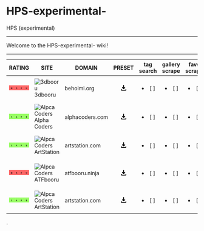 # HPS-experimental-
HPS (experimental)
***
Welcome to the HPS-experimental- wiki!

***
| RATING | SITE | DOMAIN | PRESET | tag search | gallery scrape | favs scrape | pools scrape | pfind | iqdb | md5 |
|:---:|---|---|:---:|:---:|:---:|:---:|:---:|:---:|:---:|:---:|
|![nsfw](https://github.com/MsgLosers/HPS-experimental-/blob/master/.github/content/nsfw.jpg)| <img src="http://behoimi.org/favicon.ico" width="16" height="16" alt="3dbooru">3dbooru | behoimi.org | [![download](https://github.com/MsgLosers/HPS-experimental-/blob/master/.github/content/download.jpg)](https://github.com/CuddleBear92/Hydrus-Presets-and-Scripts/blob/master/Download%20System/All-in-Ones/Single-Sites/easy-import-3dbooru(behoimi.org)-2018.09.20.png) | <ul><li>[ ] </li></ul> | <ul><li>[ ] </li></ul> | <ul><li>[ ] </li></ul> | <ul><li>[x] </li></ul> | <ul><li>[ ] </li></ul> | <ul><li>[ ] </li></ul> | <ul><li>[ ] </li></ul> |
|   |   |   |   |   |   |   |   |   |   |   |
|![safe](https://github.com/MsgLosers/HPS-experimental-/blob/master/.github/content/safe.jpg)| <img src="https://static.alphacoders.com/icons/favicon.ico" width="16" height="16" alt="Alpca Coders">Alpha Coders | alphacoders.com | [![download](https://github.com/MsgLosers/HPS-experimental-/blob/master/.github/content/download.jpg)](https://github.com/CuddleBear92/Hydrus-Presets-and-Scripts/blob/master/Download%20System/All-in-Ones/Single-Sites/easy-import-alphacoders.com-2018.09.30.png) | <ul><li>[ ] </li></ul> | <ul><li>[ ] </li></ul> | <ul><li>[ ] </li></ul> | <ul><li>[ ] </li></ul> | <ul><li>[ ] </li></ul> | <ul><li>[ ] </li></ul> | <ul><li>[ ] </li></ul> |
|   |   |   |   |   |   |   |   |   |   |   |
|![safe](https://github.com/MsgLosers/HPS-experimental-/blob/master/.github/content/safe.jpg)| <img src="https://www.artstation.com/assets/favicon-db976fe93adda30eb1362f4dc4d5269f.ico" width="16" height="16" alt="Alpca Coders">ArtStation | artstation.com | [![download](https://github.com/MsgLosers/HPS-experimental-/blob/master/.github/content/download.jpg)](https://github.com/CuddleBear92/Hydrus-Presets-and-Scripts/blob/master/Download%20System/All-in-Ones/Single-Sites/easy-import-artstation-artist-lookup-2018.09.20.png) | <ul><li>[ ] </li></ul> | <ul><li>[ ] </li></ul> | <ul><li>[ ] </li></ul> | <ul><li>[ ] </li></ul> | <ul><li>[ ] </li></ul> | <ul><li>[ ] </li></ul> | <ul><li>[ ] </li></ul> |
|   |   |   |   |   |   |   |   |   |   |   |
|![nsfw](https://github.com/MsgLosers/HPS-experimental-/blob/master/.github/content/nsfw.jpg)| <img src="https://atfbooru.ninja/favicon.ico" width="16" height="16" alt="Alpca Coders">ATFbooru | atfbooru.ninja | [![download](https://github.com/MsgLosers/HPS-experimental-/blob/master/.github/content/download.jpg)](https://github.com/CuddleBear92/Hydrus-Presets-and-Scripts/blob/master/Download%20System/All-in-Ones/Single-Sites/easy-import-atfbooru.ninja-search-2018.09.20.png) | <ul><li>[ ] </li></ul> | <ul><li>[ ] </li></ul> | <ul><li>[ ] </li></ul> | <ul><li>[ ] </li></ul> | <ul><li>[ ] </li></ul> | <ul><li>[ ] </li></ul> | <ul><li>[ ] </li></ul> |
|   |   |   |   |   |   |   |   |   |   |   |
|![safe](https://github.com/MsgLosers/HPS-experimental-/blob/master/.github/content/safe.jpg)| <img src="https://www.artstation.com/assets/favicon-db976fe93adda30eb1362f4dc4d5269f.ico" width="16" height="16" alt="Alpca Coders">ArtStation | artstation.com | [![download](https://github.com/MsgLosers/HPS-experimental-/blob/master/.github/content/download.jpg)](https://github.com/CuddleBear92/Hydrus-Presets-and-Scripts/blob/master/Download%20System/All-in-Ones/Single-Sites/easy-import-danbooru-tag-search-2018.09.20.png) | <ul><li>[ ] </li></ul> | <ul><li>[ ] </li></ul> | <ul><li>[ ] </li></ul> | <ul><li>[ ] </li></ul> | <ul><li>[ ] </li></ul> | <ul><li>[ ] </li></ul> | <ul><li>[ ] </li></ul> |

.
